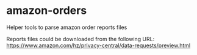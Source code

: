 # amazon-orders

Helper tools to parse amazon order reports files

Reports files could be downloaded from the following URL:
https://www.amazon.com/hz/privacy-central/data-requests/preview.html

